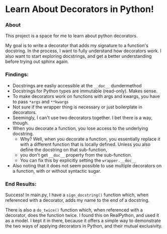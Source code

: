 # Learn About Decorators in Python!

### About
This project is a space for me to learn about python decorators. 

My goal is to write a decorator that adds my signature to a function's docstring.
In the process, I want to fully understand how decorators work. 
I also want to start exploring docstrings, and get a better understanding before trying out sphinx again.

### Findings:
  - Docstrings are easliy accessible at the `__doc__` dundermethod
  - Docstrings for Python types are immutable (read-only). Makes sense. 
  - To make decorators work on functions with args and kwargs, 
    you have to pass `*args` and `**kwargs`
  - Not sure if the wrapper thing is necessary or just boilerplate in decorators. 
  - Seemingly, I can't use two decorators together. 
    I bet there is a way, though.
  - When you decorate a function, you lose access to the underlying docstring.
    - Why? Well, when you decorate a function, you essentially 
      replace it with a different function that is locally defined. 
      Unless you also define the docstring on that sub-function, 
    - you don't get `__doc__` property from the sub-function.
    - You can fix this by explicitly setting the `wrapper.__doc__`
  - Also noting that it does not seem possible to use 
    multiple decorators on a function, with or without syntactic sugar.


### End Results: 
Success! In main.py, I have a `sign_docstring()` function 
which, when referenced with a decorator, 
adds my name to the end of a docstring.

There is also a `do_twice()` function 
which, when referenced with a decorator,
does the function twice. 
I found this on RealPython, and used it as a model. 
I kept it in there, because it offers a simple way 
to demonstrate the two ways of applying decorators in Python, 
and their mutual exclusivity.


